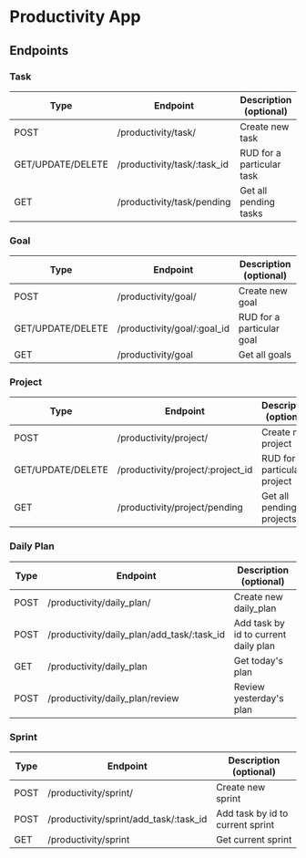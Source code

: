 # Productivity App

## Endpoints 

### Task
| Type | Endpoint | Description (optional)
|-------------------|------------------------------------------------------|-------------------------------|
| POST              | /productivity/task/                                  | Create new task               |
| GET/UPDATE/DELETE | /productivity/task/:task_id                          | RUD for a particular task     |
| GET               | /productivity/task/pending                           | Get all pending tasks         |


### Goal 
| Type | Endpoint | Description (optional)
|-------------------|------------------------------------------------------|-------------------------------|
| POST              | /productivity/goal/                                  | Create new goal               |
| GET/UPDATE/DELETE | /productivity/goal/:goal_id                          | RUD for a particular goal     |
| GET               | /productivity/goal                                   | Get all goals                 |

### Project
| Type | Endpoint | Description (optional)
|-------------------|------------------------------------------------------|-------------------------------|
| POST              | /productivity/project/                               | Create new project            |
| GET/UPDATE/DELETE | /productivity/project/:project_id                    | RUD for a particular project  |
| GET               | /productivity/project/pending                        | Get all pending projects      |

### Daily Plan
| Type | Endpoint | Description (optional)
|-------------------|------------------------------------------------------|--------------------------------------|
| POST              | /productivity/daily_plan/                            | Create new daily_plan                | 
| POST              | /productivity/daily_plan/add_task/:task_id           | Add task by id to current daily plan |
| GET               | /productivity/daily_plan                             | Get today's plan                     |
| POST              | /productivity/daily_plan/review                      | Review yesterday's plan              | 

### Sprint
| Type | Endpoint | Description (optional)
|-------------------|------------------------------------------------------|----------------------------------|
| POST              | /productivity/sprint/                                | Create new sprint                |
| POST              | /productivity/sprint/add_task/:task_id               | Add task by id to current sprint |
| GET               | /productivity/sprint                                 | Get current sprint               |